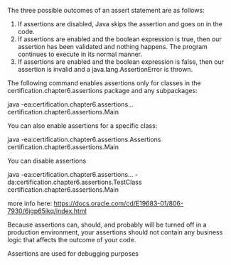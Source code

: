 The three possible outcomes of an assert statement are as follows:

1. If assertions are disabled, Java skips the assertion and goes on
in the code.
2. If assertions are enabled and the boolean expression is true, 
then our assertion has been validated and nothing happens. 
The program continues to execute in its normal manner.
3. If assertions are enabled and the boolean expression is false, 
then our assertion is invalid and a java.lang.AssertionError is thrown.

The following command enables assertions only for classes in the
certification.chapter6.assertions package and any subpackages:

java -ea:certification.chapter6.assertions... certification.chapter6.assertions.Main

You can also enable assertions for a specific class:

java -ea:certification.chapter6.assertions.Assertions certification.chapter6.assertions.Main

You can disable assertions

java -ea:certification.chapter6.assertions... -da:certification.chapter6.assertions.TestClass certification.chapter6.assertions.Main

more info here:
https://docs.oracle.com/cd/E19683-01/806-7930/6jgp65ikq/index.html

Because assertions can, should, and probably will be turned off in 
a production environment, your assertions should not contain any 
business logic that affects the outcome of your code.

Assertions are used for debugging purposes
